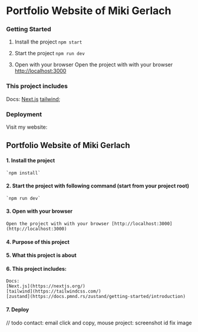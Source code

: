 # Portfolio Website of Miki Gerlach

### Getting Started
1. Install the project 
`npm start`

2. Start the project
`npm run dev`

3. Open with your browser
Open the project with with your browser [http://localhost:3000](http://localhost:3000)

### This project includes
Docs:
[Next.js](https://nextjs.org/)
[tailwind](https://tailwindcss.com/);

### Deployment
Visit my website: 

## Portfolio Website of Miki Gerlach

#### 1. Install the project
    `npm install`

#### 2. Start the project with following command (start from your project root)
    `npm run dev`

#### 3. Open with your browser
    Open the project with with your browser [http://localhost:3000](http://localhost:3000)


#### 4. Purpose of this project

#### 5. What this project is about

#### 6. This project includes:
    Docs:
    [Next.js](https://nextjs.org/)
    [tailwind](https://tailwindcss.com/)
    [zustand](https://docs.pmnd.rs/zustand/getting-started/introduction)


#### 7. Deploy

// todo
contact: email click and copy, mouse
project: screenshot
id fix
image